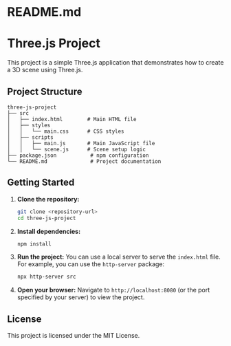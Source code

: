 # README.md

# Three.js Project

This project is a simple Three.js application that demonstrates how to create a 3D scene using Three.js.

## Project Structure

```
three-js-project
├── src
│   ├── index.html        # Main HTML file
│   ├── styles
│   │   └── main.css      # CSS styles
│   ├── scripts
│   │   ├── main.js       # Main JavaScript file
│   │   └── scene.js      # Scene setup logic
├── package.json           # npm configuration
└── README.md              # Project documentation
```

## Getting Started

1. **Clone the repository:**
   ```bash
   git clone <repository-url>
   cd three-js-project
   ```

2. **Install dependencies:**
   ```bash
   npm install
   ```

3. **Run the project:**
   You can use a local server to serve the `index.html` file. For example, you can use the `http-server` package:
   ```bash
   npx http-server src
   ```

4. **Open your browser:**
   Navigate to `http://localhost:8080` (or the port specified by your server) to view the project.

## License

This project is licensed under the MIT License.